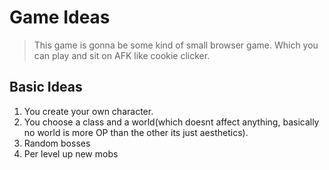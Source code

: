 # Game Ideas
>This game is gonna be some kind of small browser game. Which you can play and sit on AFK like cookie clicker. 

## Basic Ideas 
1. You create your own character.
2. You choose a class and a world(which doesnt affect anything, basically no world is more OP than the other its just aesthetics).
3. Random bosses
4. Per level up new mobs


